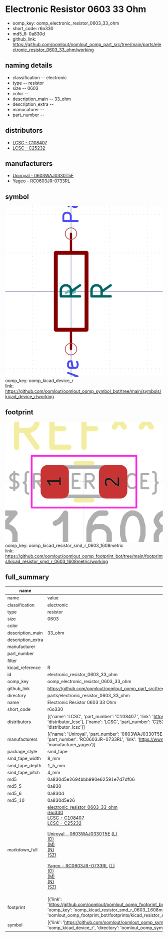 # Electronic Resistor 0603 33 Ohm

  
* oomp_key: oomp_electronic_resistor_0603_33_ohm 
* short_code: r6o330
* md5_6: 0a830d  
* github_link: https://github.com/oomlout/oomlout_oomp_part_src/tree/main/parts/electronic_resistor_0603_33_ohm/working  
## naming details
* classification -- electronic
* type -- resistor
* size -- 0603
* color -- 
* description_main -- 33_ohm
* description_extra -- 
* manucaturer -- 
* part_number -- 

## distributors
* [LCSC - C108407](https://lcsc.com/product-detail/C108407.html)  
* [LCSC - C25232](https://lcsc.com/product-detail/C25232.html)  

## manufacturers
* [Uniroyal - 0603WAJ0330T5E]()  
* [Yageo - RC0603JR-0733RL](https://www.yageo.com/en/Chart/Download/pdf/RC0603JR-0733RL)  

## symbol

![](symbol/0/working/working_600.png)  
oomp_key: oomp_kicad_device_r  
link: https://github.com/oomlout/oomlout_oomp_symbol_bot/tree/main/symbols/kicad_device_r/working  

## footprint

![](footprint/0/working/working_600.png)  
oomp_key: oomp_kicad_resistor_smd_r_0603_1608metric  
link: https://github.com/oomlout/oomlout_oomp_footprint_bot/tree/main/footprints/kicad_resistor_smd_r_0603_1608metric/working  

## full_summary
| name | value | 
| --- | --- | 
| name | value | 
| classification | electronic | 
| type | resistor | 
| size | 0603 | 
| color |  | 
| description_main | 33_ohm | 
| description_extra |  | 
| manufacturer |  | 
| part_number |  | 
| filter |  | 
| kicad_reference | R | 
| id | electronic_resistor_0603_33_ohm | 
| oomp_key | oomp_electronic_resistor_0603_33_ohm | 
| github_link | https://github.com/oomlout/oomlout_oomp_part_src/tree/main/parts/electronic_resistor_0603_33_ohm/working | 
| directory | parts/electronic_resistor_0603_33_ohm | 
| name | Electronic Resistor 0603 33 Ohm | 
| short_code | r6o330 | 
| distributors | [{'name': 'LCSC', 'part_number': 'C108407', 'link': 'https://lcsc.com/product-detail/C108407.html', 'id': 'distributor_lcsc'}, {'name': 'LCSC', 'part_number': 'C25232', 'link': 'https://lcsc.com/product-detail/C25232.html', 'id': 'distributor_lcsc'}] | 
| manufacturers | [{'name': 'Uniroyal', 'part_number': '0603WAJ0330T5E', 'link': '', 'id': 'manufacturer_uniroyal'}, {'name': 'Yageo', 'part_number': 'RC0603JR-0733RL', 'link': 'https://www.yageo.com/en/Chart/Download/pdf/RC0603JR-0733RL', 'id': 'manufacturer_yageo'}] | 
| package_style | smd_tape | 
| smd_tape_width | 8_mm | 
| smd_tape_depth | 1_5_mm | 
| smd_tape_pitch | 4_mm | 
| md5 | 0a830d5e2694bbb990e62591e7d7df06 | 
| md5_5 | 0a830 | 
| md5_6 | 0a830d | 
| md5_10 | 0a830d5e26 | 
| markdown_full | [electronic_resistor_0603_33_ohm](https://github.com/oomlout/oomlout_oomp_part_src/tree/main/parts/electronic_resistor_0603_33_ohm/working)<br>[r6o330](https://github.com/oomlout/oomlout_oomp_part_src/tree/main/parts/electronic_resistor_0603_33_ohm/working)<br>[LCSC - C108407<br>](https://lcsc.com/product-detail/C108407.html)[LCSC - C25232<br>](https://lcsc.com/product-detail/C25232.html)<br>[Uniroyal - 0603WAJ0330T5E]() [(L)<br>](https://www.lcsc.com/search?q=0603WAJ0330T5E)[(D)<br>](https://www.digikey.com/en/products?,keywords=0603WAJ0330T5E)[(M)<br>](https://www.mouser.com/Search/Refine?Keyword=0603WAJ0330T5E)[(N)<br>](https://www.newark.com/search?st=0603WAJ0330T5E)[(SZ)<br>](https://so.szlcsc.com/global.html?k=0603WAJ0330T5E)<br>[Yageo - RC0603JR-0733RL](https://www.yageo.com/en/Chart/Download/pdf/RC0603JR-0733RL) [(L)<br>](https://www.lcsc.com/search?q=RC0603JR-0733RL)[(D)<br>](https://www.digikey.com/en/products?,keywords=RC0603JR-0733RL)[(M)<br>](https://www.mouser.com/Search/Refine?Keyword=RC0603JR-0733RL)[(N)<br>](https://www.newark.com/search?st=RC0603JR-0733RL)[(SZ)<br>](https://so.szlcsc.com/global.html?k=RC0603JR-0733RL)<br> | 
| footprint | [{'link': 'https://github.com/oomlout/oomlout_oomp_footprint_bot/tree/main/foootprntss/kicad_resistor_smd_r_0603_1608metric', 'oomp_key': 'oomp_kicad_resistor_smd_r_0603_1608metric', 'directory': 'oomlout_oomp_footprint_bot/footprints/kicad_resistor_smd_r_0603_1608metric//working/working.kicad_mod'}] | 
| symbol | [{'link': 'https://github.com/oomlout/oomlout_oomp_symbol_bot/tree/main/symbols/kicad_device_r', 'oomp_key': 'oomp_kicad_device_r', 'directory': 'oomlout_oomp_symbol_bot/symbols/kicad_device_r//working/working.kicad_sym'}] | 
